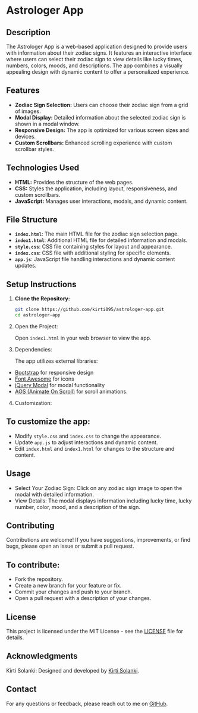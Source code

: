 # Astrologer App

## Description

The Astrologer App is a web-based application designed to provide users with information about their zodiac signs. It features an interactive interface where users can select their zodiac sign to view details like lucky times, numbers, colors, moods, and descriptions. The app combines a visually appealing design with dynamic content to offer a personalized experience.

## Features

- **Zodiac Sign Selection:** Users can choose their zodiac sign from a grid of images.
- **Modal Display:** Detailed information about the selected zodiac sign is shown in a modal window.
- **Responsive Design:** The app is optimized for various screen sizes and devices.
- **Custom Scrollbars:** Enhanced scrolling experience with custom scrollbar styles.

## Technologies Used

- **HTML:** Provides the structure of the web pages.
- **CSS:** Styles the application, including layout, responsiveness, and custom scrollbars.
- **JavaScript:** Manages user interactions, modals, and dynamic content.

## File Structure

- **`index.html`**: The main HTML file for the zodiac sign selection page.
- **`index1.html`**: Additional HTML file for detailed information and modals.
- **`style.css`**: CSS file containing styles for layout and appearance.
- **`index.css`**: CSS file with additional styling for specific elements.
- **`app.js`**: JavaScript file handling interactions and dynamic content updates.

## Setup Instructions

1. **Clone the Repository:**

   ```bash
   git clone https://github.com/kirti095/astrologer-app.git
   cd astrologer-app

2. Open the Project:

   Open `index1.html` in your web browser to view the app.

3. Dependencies:

   The app utilizes external libraries:

  * [Bootstrap](https://getbootstrap.com/) for responsive design
  * [Font Awesome](https://fontawesome.com/) for icons
  * [jQuery Modal](https://www.jquerymodal.com/) for modal functionality
  * [AOS (Animate On Scroll)](https://michalsnik.github.io/aos/) for scroll animations.

4. Customization:

## To customize the app:

  * Modify `style.css` and `index.css` to change the appearance.
  * Update `app.js` to adjust interactions and dynamic content.
  * Edit `index.html` and `index1.html` for changes to the structure and content.

## Usage
  *  Select Your Zodiac Sign: Click on any zodiac sign image to open the modal with detailed information.
  *  View Details: The modal displays information including lucky time, lucky number, color, mood, and a description of the sign.


## Contributing

   Contributions are welcome!
   If you have suggestions, improvements, or find bugs, please open an issue or submit a pull request.


## To contribute:
  * Fork the repository.
  *  Create a new branch for your feature or fix.
  *  Commit your changes and push to your branch.
  *  Open a pull request with a description of your changes.  


## License

   This project is licensed under the MIT License - see the [LICENSE](https://github.com/git/git-scm.com/blob/main/MIT-LICENSE.txt) file for details.


## Acknowledgments

   Kirti Solanki: Designed and developed by [Kirti Solanki](https://github.com/kirti095).

## Contact

   For any questions or feedback, please reach out to me on [GitHub](https://github.com/kirti095).
